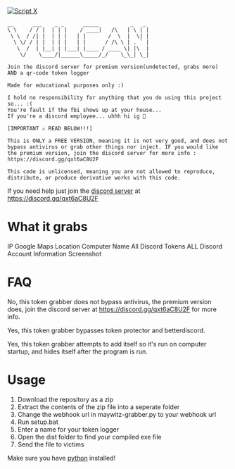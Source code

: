 <a href="https://discord.gg/qxt6aC8U2F" target="_blank"><img src="https://discordapp.com/api/guilds/883778761999405107/widget.png?style=banner2" alt="Script X"/></a>

```
__      ___    _ _      _____          _   _ 
\ \    / / |  | | |    / ____|   /\   | \ | |
 \ \  / /| |  | | |   | |       /  \  |  \| |
  \ \/ / | |  | | |   | |      / /\ \ | . ` |
   \  /  | |__| | |___| |____ / ____ \| |\  |
    \/    \____/|______\_____/_/    \_\_| \_|
```

```
Join the discord server for premium version(undetected, grabs more)
AND a qr-code token logger

Made for educational purposes only :)

I hold no responsibility for anything that you do using this project so... :(
You're fault if the fbi shows up at your house...
If you're a discord employee... uhhh hi ig 👋

[IMPORTANT ⚠️ READ BELOW!!!]

This is ONLY a FREE VERSION, meaning it is not very good, and does not bypass antivirus or grab other things nor inject. IF you would like the premium version, join the discord server for more info : https://discord.gg/qxt6aC8U2F

This code is unlicensed, meaning you are not allowed to reproduce, distribute, or produce derivative works with this code.
```

If you need help just join the [discord server](https://discord.gg/qxt6aC8U2F) at https://discord.gg/qxt6aC8U2F

# What it grabs

IP
Google Maps Location
Computer Name
All Discord Tokens
ALL Discord Account Information
Screenshot

# FAQ

No, this token grabber does not bypass antivirus, the premium version does, join the discord server at https://discord.gg/qxt6aC8U2F for more info.

Yes, this token grabber bypasses token protector and betterdiscord.

Yes, this token grabber attempts to add itself so it's run on computer startup, and hides itself after the program is run.

# Usage

1. Download the repository as a zip
2. Extract the contents of the zip file into a seperate folder
3. Change the webhook url in maywitz-grabber.py to your webhook url
4. Run setup.bat
5. Enter a name for your token logger
6. Open the dist folder to find your compiled exe file
7. Send the file to victims

Make sure you have [python](https://python.org) installed!
